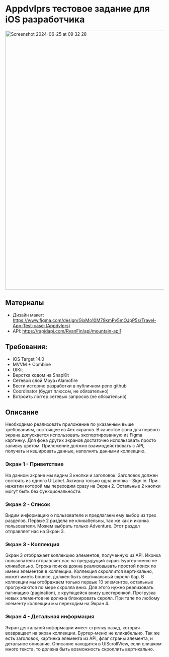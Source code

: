 # Appdvlprs тестовое задание для iOS разработчика

<img width="822" alt="Screenshot 2024-06-25 at 09 32 28" src="https://github.com/lexonerus/appdvlprs-test-ios/assets/26347340/c4312689-61ea-4afa-a8cd-1465a42e6289">

## Материалы
- Дизайн макет: https://www.figma.com/design/GjxMo10M79kmPv5mOJpP5s/Travel-App-Test-case-(Appdvlprs)
- API: https://rapidapi.com/RyanFin/api/mountain-api1

## Требования:
- iOS Target 14.0
- MVVM + Combine
- UIKit
- Верстка кодом на SnapKit
- Сетевой слой Moya+Alamofire
- Вести историю разработки в публичном репо github
- Coordinator (будет плюсом, не обязательно)
- Встроить логгер сетевых запросов (не обязательно)

## Описание
Необходимо реализовать приложение по указанным выше требованиям, состоящее из 4ех экранов. В качестве фона для первого экрана допускается использовать экспортированную из Figma картинку. Для фона других экранов достаточно использовать просто заливку цветом. Приложение должно взаимодействовать с API, получать и кешировать данные, наполнять данными коллекцию. 

### Экран 1 - Приветствие
На данном экране мы видим 3 кнопки и заголовок. Заголовок должен состоять из одного UILabel. Активна только одна кнопка - Sign in. При нажатии которой мы переходим сразу на Экран 2. Остальные 2 кнопки могут быть без функциональности.

### Экран 2 - Список
Видим информацию о пользователе и предлагаем ему выбор из трех разделов. Первые 2 раздела не кликабельны, так же как и иконка пользователя. Можем выбрать только Adventure. Этот раздел отправляет нас на Экран 3.

### Экран 3 - Коллекция
Экран 3 отображает коллекцию элементов, полученную из API. Иконка пользователя отправляет нас на предыдущий экран. Бургер-меню не кликабельно. Строка поиска дожна реализовывать простой поиск по имени элементов в коллекции. Коллекция скроллится вертикально, может иметь bounce, должен быть вертикальный скролл бар. В коллекции мы отображаем только первые 10 элементов, остальные прогружаются по мере скролла вниз. Для этого нужно реализовать пагинацию (pagination), с крутящейся внизу шестеренкой. Прогрузка новых элементов не должна блокировать скролл. При тапе по любому элементу коллекции мы переходим на Экран 4.

### Экран 4 - Детальная информация
Экран делтальной информации имеет стрелку назад, которая возвращает на экран коллекции. Бургер-меню не кликабельно. Так же есть заголовок, картинка элемента из API, флаг страны элемента, и детальное описание. Описание находится в UIScrollView, если слишком много текста, то должна быть возможность скроллить вертикально. 
